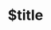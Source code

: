 ---
title: $title
second_title: Aspose.PDF pro .NET API Reference
description: $description
type: docs
weight: $weight
url: /cs/net/$ref/
---